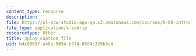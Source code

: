 ```yaml
---
content_type: resource
description: ''
file: https://ol-ocw-studio-app-qa.s3.amazonaws.com/courses/6-00-introduction-to-computer-science-and-programming-fall-2008/b4c8809fa48a5694b7f48584c320b3c4_le8tpXQyYcM.vtt
file_type: application/x-subrip
resourcetype: Other
title: 3play caption file
uid: b4c8809f-a48a-5694-b7f4-8584c320b3c4
---
```

